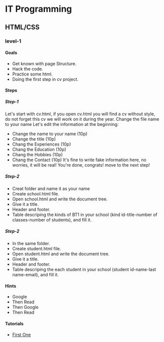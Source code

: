 # IT Programming

## HTML/CSS

### level-1


#### Goals
- Get known with page Structure.
- Hack the code.
- Practice some html.
- Doing the first step in cv project.

#### Steps

##### Step-1
Let's start with cv.html, if you open cv.html you will find a cv without style, do not forget this cv we will work on it during the year.
Change the file name to your name
Let's edit the information at the beginning:
- Change the name to your name (10p)
- Change the title (10p)
- Chang the Experiences (10p)
- Chang the Education (10p)
- Chang the Hobbies (10p)
- Chang the Contact (10p)
It's fine to write fake information here, no worries, it will be real!
You're done, congrats! move to the next step!

##### Step-2
- Creat folder and name it as your name
- Create school.html file.
- Open school.html and write the document tree.
- Give it a title.
- Header and footer.
- Table descriping the kinds of BT1 in your school (kind id-title-number of classes-number of students), and fill it.

##### Step-2
- In the same folder.
- Create student.html file.
- Open student.html and write the document tree.
- Give it a title.
- Header and footer.
- Table descriping the each student in your school (student id-name-last name-email), and fill it.


#### Hints
- Google
- Then Read
- Then Google
- Then Read

#### Tutorials
- [First One](https://www.w3schools.com/html/html_elements.asp)
	

